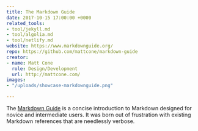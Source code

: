 ```yaml
---
title: The Markdown Guide
date: 2017-10-15 17:00:00 +0000
related_tools:
- tool/jekyll.md
- tool/algolia.md
- tool/netlify.md
website: https://www.markdownguide.org/
repo: https://github.com/mattcone/markdown-guide
creator:
- name: Matt Cone
  role: Design/Development
  url: http://mattcone.com/
images:
- "/uploads/showcase-markdownguide.png"

---
```

The [Markdown Guide](https://www.markdownguide.org/) is a concise introduction to Markdown designed for novice and intermediate users. It was born out of frustration with existing Markdown references that are needlessly verbose.
